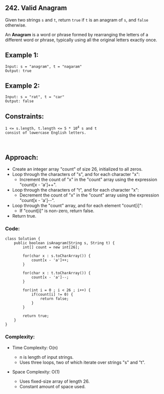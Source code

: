 ## 242. Valid Anagram    

Given two strings ```s``` and ```t```, return ```true``` if ```t``` is an anagram of ```s```, and ```false``` otherwise.    

An **Anagram** is a word or phrase formed by rearranging the letters of a different word or phrase, typically using all the original letters exactly once.    

## Example 1:    
```
Input: s = "anagram", t = "nagaram"
Output: true
```   

## Example 2:  
```
Input: s = "rat", t = "car"
Output: false
```   

## Constraints:   

<code>1 <= s.length, t.length <= 5 * 10<sup>4</sup>
s and t consist of lowercase English letters.
</code>   

<br>   

## Approach:   

* Create an integer array "count" of size 26, initialized to all zeros.
* Loop through the characters of "s", and for each character "x":
    * Increment the count of "x" in the "count" array using the expression "count[x - 'a']++".
* Loop through the characters of "t", and for each character "x":
    * Decrement the count of "x" in the "count" array using the expression "count[x - 'a']--".
* Loop through the "count" array, and for each element "count[i]":
    * If "count[i]" is non-zero, return false.
* Return true.   

### Code:  
```
class Solution {
    public boolean isAnagram(String s, String t) {
        int[] count = new int[26];

        for(char x : s.toCharArray()) {
            count[x - 'a']++;
        }

        for(char x : t.toCharArray()) {
            count[x - 'a']--;
        }

        for(int i = 0 ; i < 26 ; i++) {
            if(count[i] != 0) {
                return false;
            }
        }

        return true;
    }
}
```    

### Complexity:   

* Time Complexity: O(n) 
    * n is length of input strings. 
    * Uses three loops, two of which iterate over strings "s" and "t".

* Space Complexity: O(1)    
    * Uses fixed-size array of length 26. 
    * Constant amount of space used.   

